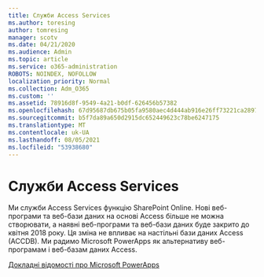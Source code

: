 ```yaml
---
title: Служби Access Services
ms.author: toresing
author: tomresing
manager: scotv
ms.date: 04/21/2020
ms.audience: Admin
ms.topic: article
ms.service: o365-administration
ROBOTS: NOINDEX, NOFOLLOW
localization_priority: Normal
ms.collection: Adm_O365
ms.custom: ''
ms.assetid: 78916d8f-9549-4a21-b0df-626456b57382
ms.openlocfilehash: 67d95687db675b05fa9580aec4d444ab916e26ff73221ca289791b80807ca62f
ms.sourcegitcommit: b5f7da89a650d2915dc652449623c78be6247175
ms.translationtype: MT
ms.contentlocale: uk-UA
ms.lasthandoff: 08/05/2021
ms.locfileid: "53938680"
---
```

# <a name="access-services"></a>Служби Access Services

Ми служби Access Services функцію SharePoint Online. Нові веб-програми та веб-бази даних на основі Access більше не можна створювати, а наявні веб-програми та веб-бази даних буде закрито до квітня 2018 року. Ця зміна не впливає на настільні бази даних Access (ACCDB). Ми радимо Microsoft PowerApps як альтернативу веб-програмам і веб-базам даних Access. 
  
[Докладні відомості про Microsoft PowerApps](https://powerapps.microsoft.com/)
  